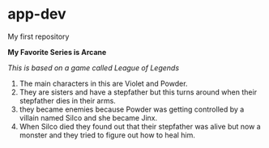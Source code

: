 # app-dev
My first repository

**My Favorite Series is Arcane**

*This is based on a game called League of Legends*

1. The main characters in this are Violet and Powder.
2. They are sisters and have a stepfather but this turns around when their stepfather dies in their arms.
3. they became enemies because Powder was getting controlled by a villain named Silco and she became Jinx.
4. When Silco died they found out that their stepfather was alive but now a monster and they tried to figure out how to heal him.
